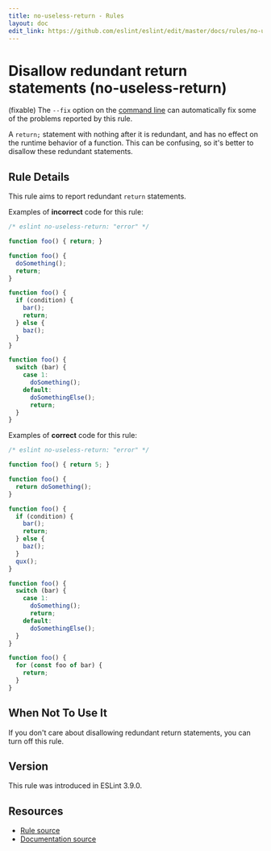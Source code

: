 ```yaml
---
title: no-useless-return - Rules
layout: doc
edit_link: https://github.com/eslint/eslint/edit/master/docs/rules/no-useless-return.md
---
```

<!-- Note: No pull requests accepted for this file. See README.md in the root directory for details. -->

# Disallow redundant return statements (no-useless-return)

(fixable) The `--fix` option on the [command line](../user-guide/command-line-interface#fix) can automatically fix some of the problems reported by this rule.

A `return;` statement with nothing after it is redundant, and has no effect on the runtime behavior of a function. This can be confusing, so it's better to disallow these redundant statements.

## Rule Details

This rule aims to report redundant `return` statements.

Examples of **incorrect** code for this rule:

```js
/* eslint no-useless-return: "error" */

function foo() { return; }

function foo() {
  doSomething();
  return;
}

function foo() {
  if (condition) {
    bar();
    return;
  } else {
    baz();
  }
}

function foo() {
  switch (bar) {
    case 1:
      doSomething();
    default:
      doSomethingElse();
      return;
  }
}

```

Examples of **correct** code for this rule:

```js
/* eslint no-useless-return: "error" */

function foo() { return 5; }

function foo() {
  return doSomething();
}

function foo() {
  if (condition) {
    bar();
    return;
  } else {
    baz();
  }
  qux();
}

function foo() {
  switch (bar) {
    case 1:
      doSomething();
      return;
    default:
      doSomethingElse();
  }
}

function foo() {
  for (const foo of bar) {
    return;
  }
}

```

## When Not To Use It

If you don't care about disallowing redundant return statements, you can turn off this rule.

## Version

This rule was introduced in ESLint 3.9.0.

## Resources

* [Rule source](https://github.com/eslint/eslint/tree/master/lib/rules/no-useless-return.js)
* [Documentation source](https://github.com/eslint/eslint/tree/master/docs/rules/no-useless-return.md)
